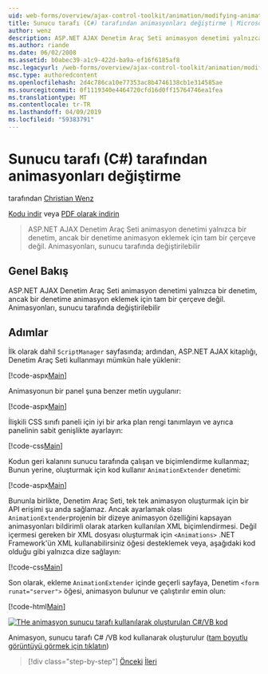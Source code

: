 ```yaml
---
uid: web-forms/overview/ajax-control-toolkit/animation/modifying-animations-from-the-server-side-cs
title: Sunucu tarafı (C#) tarafından animasyonları değiştirme | Microsoft Docs
author: wenz
description: ASP.NET AJAX Denetim Araç Seti animasyon denetimi yalnızca bir denetim, ancak bir denetime animasyon eklemek için tam bir çerçeve değil. Animasyonları da olabilir...
ms.author: riande
ms.date: 06/02/2008
ms.assetid: b0abec39-a1c9-422d-ba9a-ef16f6185af8
msc.legacyurl: /web-forms/overview/ajax-control-toolkit/animation/modifying-animations-from-the-server-side-cs
msc.type: authoredcontent
ms.openlocfilehash: 2d4c786ca10e77353ac8b4746138cb1e314585ae
ms.sourcegitcommit: 0f1119340e4464720cfd16d0ff15764746ea1fea
ms.translationtype: MT
ms.contentlocale: tr-TR
ms.lasthandoff: 04/09/2019
ms.locfileid: "59383791"
---
```

# <a name="modifying-animations-from-the-server-side-c"></a>Sunucu tarafı (C#) tarafından animasyonları değiştirme

tarafından [Christian Wenz](https://github.com/wenz)

[Kodu indir](http://download.microsoft.com/download/f/9/a/f9a26acd-8df4-4484-8a18-199e4598f411/Animation9.cs.zip) veya [PDF olarak indirin](http://download.microsoft.com/download/6/7/1/6718d452-ff89-4d3f-a90e-c74ec2d636a3/animation9CS.pdf)

> ASP.NET AJAX Denetim Araç Seti animasyon denetimi yalnızca bir denetim, ancak bir denetime animasyon eklemek için tam bir çerçeve değil. Animasyonları, sunucu tarafında değiştirilebilir


## <a name="overview"></a>Genel Bakış

ASP.NET AJAX Denetim Araç Seti animasyon denetimi yalnızca bir denetim, ancak bir denetime animasyon eklemek için tam bir çerçeve değil. Animasyonları, sunucu tarafında değiştirilebilir

## <a name="steps"></a>Adımlar

İlk olarak dahil `ScriptManager` sayfasında; ardından, ASP.NET AJAX kitaplığı, Denetim Araç Seti kullanmayı mümkün hale yüklenir:

[!code-aspx[Main](modifying-animations-from-the-server-side-cs/samples/sample1.aspx)]

Animasyonun bir panel şuna benzer metin uygulanır:

[!code-aspx[Main](modifying-animations-from-the-server-side-cs/samples/sample2.aspx)]

İlişkili CSS sınıfı paneli için iyi bir arka plan rengi tanımlayın ve ayrıca panelinin sabit genişlikte ayarlayın:

[!code-css[Main](modifying-animations-from-the-server-side-cs/samples/sample3.css)]

Kodun geri kalanını sunucu tarafında çalışan ve biçimlendirme kullanmaz; Bunun yerine, oluşturmak için kod kullanır `AnimationExtender` denetimi:

[!code-aspx[Main](modifying-animations-from-the-server-side-cs/samples/sample4.aspx)]

Bununla birlikte, Denetim Araç Seti, tek tek animasyon oluşturmak için bir API erişimi şu anda sağlamaz. Ancak ayarlamak olası `AnimationExtender`projenin bir dizeye animasyon özelliğini kapsayan animasyonları bildirimli olarak atarken kullanılan XML biçimlendirmesi. Değil içermesi gereken bir XML dosyası oluşturmak için `<Animations>` .NET Framework'ün XML kullanabilirsiniz öğesi desteklemek veya, aşağıdaki kod olduğu gibi yalnızca dize sağlayın:

[!code-css[Main](modifying-animations-from-the-server-side-cs/samples/sample5.css)]

Son olarak, ekleme `AnimationExtender` içinde geçerli sayfaya, Denetim `<form runat="server">` öğesi, animasyon bulunur ve çalıştırılır emin olun:

[!code-html[Main](modifying-animations-from-the-server-side-cs/samples/sample6.html)]


[![THe animasyon sunucu tarafı kullanılarak oluşturulan C#/VB kod](modifying-animations-from-the-server-side-cs/_static/image2.png)](modifying-animations-from-the-server-side-cs/_static/image1.png)

Animasyon, sunucu tarafı C# /VB kod kullanarak oluşturulur ([tam boyutlu görüntüyü görmek için tıklatın](modifying-animations-from-the-server-side-cs/_static/image3.png))

> [!div class="step-by-step"]
> [Önceki](triggering-an-animation-in-another-control-cs.md)
> [İleri](executing-animations-using-client-side-code-cs.md)
